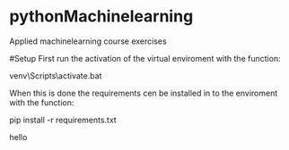 # pythonMachinelearning
Applied machinelearning course exercises

#Setup
First run the activation of the virtual enviroment with the function:

venv\Scripts\activate.bat

When this is done the requirements cen be installed in to the enviroment with the function:

pip install -r requirements.txt

hello